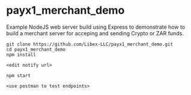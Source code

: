 # payx1_merchant_demo

Example NodeJS web server build using Express to demonstrate how to build a merchant server for acceping and sending Crypto or ZAR funds.

    git clone https://github.com/Libex-LLC/payx1_merchant_demo.git
    cd payx1_merchant_demo
    npm install
    
    <edit notify url>
    
    npm start
    
	<use postman to test endpoints>
